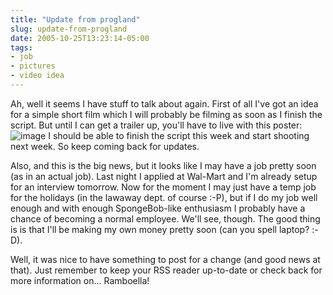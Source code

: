 ```yaml
---
title: "Update from progland"
slug: update-from-progland
date: 2005-10-25T13:23:14-05:00
tags:
- job
- pictures
- video idea
---
```

Ah, well it seems I have stuff to talk about again. First of all I've got an idea for a simple short film which I will probably be filming as soon as I finish the script. But until I can get a trailer up, you'll have to live with this poster:
![](http://www.dxprog.com/pics/ramboella.jpg "image")
I should be able to finish the script this week and start shooting next week. So keep coming back for updates.

Also, and this is the big news, but it looks like I may have a job pretty soon (as in an actual job). Last night I applied at Wal-Mart and I'm already setup for an interview tomorrow. Now for the moment I may just have a temp job for the holidays (in the lawaway dept. of course :-P), but if I do my job well enough and with enough SpongeBob-like enthusiasm I probably have a chance of becoming a normal employee. We'll see, though. The good thing is is that I'll be making my own money pretty soon (can you spell laptop? :-D).

Well, it was nice to have something to post for a change (and good news at that). Just remember to keep your RSS reader up-to-date or check back for more information on... Ramboella!
